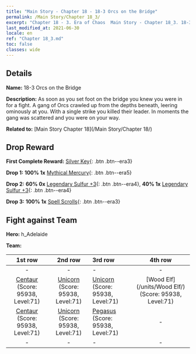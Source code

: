 ```yaml
---
title: "Main Story - Chapter 18 - 18-3 Orcs on the Bridge"
permalink: /Main Story/Chapter 18_3/
excerpt: "Chapter 18 - 3. Era of Chaos  Main Story - Chapter 18_3. 18-3 Orcs on the Bridge"
last_modified_at: 2021-06-30
locale: en
ref: "Chapter 18_3.md"
toc: false
classes: wide
---
```


## Details

 **Name:** 18-3 Orcs on the Bridge

 **Description:** As soon as you set foot on the bridge you knew you were in for a fight. A gang of Orcs crawled up from the depths beneath, leering ominously at you. With a single strike you killed their leader. In moments the gang was scattered and you were on your way.

 **Related to:** [Main Story Chapter 18](/Main Story/Chapter 18/)

## Drop Reward

 **First Complete Reward:** [Silver Key](/Items/con_693/){: .btn .btn--era3}

 **Drop 1:** **100% 1x** [Mythical Mercury](/Items/mat_63/){: .btn .btn--era5}

 **Drop 2:** **60% 0x** [Legendary Sulfur +3](/Items/mat_57/){: .btn .btn--era4}, **40% 1x** [Legendary Sulfur +3](/Items/mat_57/){: .btn .btn--era4}

 **Drop 3:** **100% 1x** [Spell Scrolls](/Items/con_694/){: .btn .btn--era3}


## Fight against Team
 **Hero:** h_Adelaide

 **Team:**


  | 1st row | 2nd row | 3rd row | 4th row |
  |:----:|:----:|:----|:----:|
  | - | - | - | - |
  | [Centaur](/units/Centaur/) (Score: 95938, Level:71)  | [Unicorn](/units/Unicorn/) (Score: 95938, Level:71)  | [Unicorn](/units/Unicorn/) (Score: 95938, Level:71)  | [Wood Elf](/units/Wood Elf/) (Score: 95938, Level:71)  |
  | [Centaur](/units/Centaur/) (Score: 95938, Level:71)  | [Unicorn](/units/Unicorn/) (Score: 95938, Level:71)  | [Pegasus](/units/Pegasus/) (Score: 95938, Level:71)  | - |
  | - | - | - | - |


